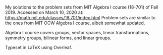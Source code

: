 My solutions to the problem sets from MIT Algebra I course (18-701) of Fall 2019. Accessed on March 10, 2020 at: https://math.mit.edu/classes/18.701/index.html
Problem sets are similar to the ones from MIT OCW Algebra I course, albeit somewhat updated.

Algebra I course covers groups, vector spaces, linear transformations, symmetry groups, bilinear forms, and linear groups.

Typeset in LaTeX using Overleaf.

